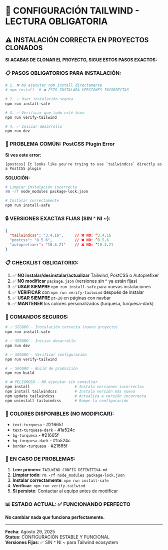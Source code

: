 # 🚨 CONFIGURACIÓN TAILWIND - LECTURA OBLIGATORIA

## ⚠️ INSTALACIÓN CORRECTA EN PROYECTOS CLONADOS

**SI ACABAS DE CLONAR EL PROYECTO, SIGUE ESTOS PASOS EXACTOS:**

### 📋 PASOS OBLIGATORIOS PARA INSTALACIÓN:

```bash
# 1. ❌ NO ejecutar npm install directamente
# npm install  # ❌ ESTO INSTALARÁ VERSIONES INCORRECTAS

# 2. ✅ Usar instalación segura
npm run install-safe

# 3. ✅ Verificar que todo esté bien
npm run verify-tailwind  

# 4. ✅ Iniciar desarrollo
npm run dev
```

### 🚨 PROBLEMA COMÚN: PostCSS Plugin Error

**Si ves este error:**
```
[postcss] It looks like you're trying to use `tailwindcss` directly as a PostCSS plugin
```

**SOLUCIÓN:**
```bash
# Limpiar instalación incorrecta
rm -rf node_modules package-lock.json

# Instalar correctamente
npm run install-safe
```

### 🔒 VERSIONES EXACTAS FIJAS (SIN ^ NI ~):

```json
{
  "tailwindcss": "3.4.16",     // ❌ NO: ^3.4.16
  "postcss": "8.5.6",          // ❌ NO: ^8.5.6  
  "autoprefixer": "10.4.21"    // ❌ NO: ^10.4.21
}
```

### 📋 CHECKLIST OBLIGATORIO:

1. ✅ **NO instalar/desinstalar/actualizar** Tailwind, PostCSS o Autoprefixer
2. ✅ **NO modificar** `package.json` (versiones sin ^ ya están fijas)
3. ✅ **USAR SIEMPRE** `npm run install-safe` para nuevas instalaciones
4. ✅ **VERIFICAR** con `npm run verify-tailwind` después de instalar
5. ✅ **USAR SIEMPRE** `pt-20` en páginas con navbar
6. ✅ **MANTENER** los colores personalizados (turquesa, turquesa-dark)

### 🔧 COMANDOS SEGUROS:

```bash
# ✅ SEGURO - Instalación correcta (nuevo proyecto)
npm run install-safe

# ✅ SEGURO - Iniciar desarrollo
npm run dev

# ✅ SEGURO - Verificar configuración
npm run verify-tailwind

# ✅ SEGURO - Build de producción  
npm run build

# ❌ PELIGROSO - NO ejecutar sin consultar
npm install                    # Instala versiones incorrectas
npm install tailwindcss        # Instala versión más nueva
npm update tailwindcss         # Actualiza a versión incorrecta
npm uninstall tailwindcss      # Rompe la configuración
```

### 🎨 COLORES DISPONIBLES (NO MODIFICAR):

- `text-turquesa` - #21665f
- `text-turquesa-dark` - #1a524c  
- `bg-turquesa` - #21665f
- `bg-turquesa-dark` - #1a524c
- `border-turquesa` - #21665f

### 🚨 EN CASO DE PROBLEMAS:

1. **Leer primero**: `TAILWIND_CONFIG_DEFINITIVA.md`
2. **Limpiar todo**: `rm -rf node_modules package-lock.json`
3. **Instalar correctamente**: `npm run install-safe`
4. **Verificar**: `npm run verify-tailwind`
5. **Si persiste**: Contactar al equipo antes de modificar

### 📊 ESTADO ACTUAL: ✅ FUNCIONANDO PERFECTO

**No cambiar nada que funciona perfectamente.**

---
**Fecha**: Agosto 29, 2025  
**Status**: CONFIGURACIÓN ESTABLE Y FUNCIONAL  
**Versiones Fijas**: ✅ SIN ^ NI ~ para Tailwind ecosystem
